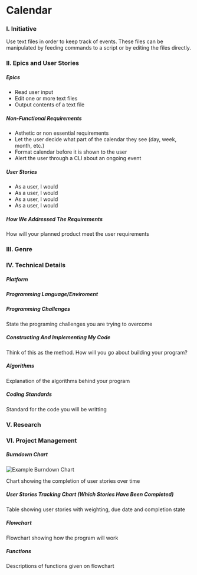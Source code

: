 # Calendar

### I. Initiative
Use text files in order to keep track of events. These files can be manipulated by feeding commands to a script or by editing the files directly.

### II. Epics and User Stories

##### Epics
- Read user input
- Edit one or more text files
- Output contents of a text file

##### Non-Functional Requirements
- Asthetic or non essential requirements
- Let the user decide what part of the calendar they see (day, week, month, etc.)
- Format calendar before it is shown to the user
- Alert the user through a CLI about an ongoing event

##### User Stories
- As a user, I would 
- As a user, I would 
- As a user, I would 
- As a user, I would 

##### How We Addressed The Requirements

How will your planned product meet the user requirements

### III. Genre

### IV. Technical Details

##### Platform


##### Programming Language/Enviroment


##### Programming Challenges
State the programing challenges you are trying to overcome
 
##### Constructing And Implementing My Code

Think of this as the method. How will you go about building your program?

##### Algorithms

Explanation of the algorithms behind your program
 
##### Coding Standards 
Standard for the code you will be writting 

### V. Research

### VI. Project Management

##### Burndown Chart

![Example Burndown Chart](https://upload.wikimedia.org/wikipedia/commons/8/8e/SampleBurndownChart.svg)

Chart showing the completion of user stories over time

##### User Stories Tracking Chart (Which Stories Have Been Completed)

Table showing user stories with weighting, due date and completion state

##### Flowchart

Flowchart showing how the program will work

##### Functions

Descriptions of functions given on flowchart